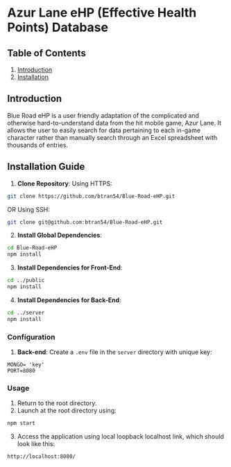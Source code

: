 # Azur Lane eHP (Effective Health Points) Database

## Table of Contents
1. [Introduction](#introduction)
2. [Installation](#installation)

## Introduction
Blue Road eHP is a user friendly adaptation of the complicated and otherwise hard-to-understand data from the hit mobile game, Azur Lane. It allows the user to easily search for data pertaining to each in-game character rather than manually search through an Excel spreadsheet with thousands of entries.

## Installation Guide
1. **Clone Repository**:
Using HTTPS:
```sh
git clone https://github.com/btran54/Blue-Road-eHP.git
```
OR
Using SSH:
```sh
git clone git@github.com:btran54/Blue-Road-eHP.git
```
2. **Install Global Dependencies**:
```sh
cd Blue-Road-eHP
npm install
```
3. **Install Dependencies for Front-End**:
```sh
cd ../public
npm install
```
4. **Install Dependencies for Back-End**:
```sh
cd ../server
npm install
```

### Configuration
1. **Back-end**: Create a `.env` file in the `server` directory with unique key:
```
MONGO= 'key'
PORT=8080
```

### Usage
1. Return to the root directory.
2. Launch at the root directory using:
```sh
npm start
```
3. Access the application using local loopback localhost link, which should look like this:
```sh
http://localhost:8080/
```